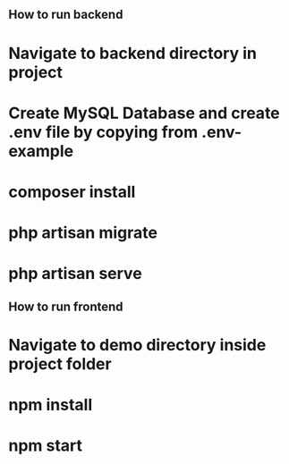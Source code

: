 ## How to run backend

# Navigate to backend directory in project

# Create MySQL Database and create .env file by copying from .env-example

# composer install 

# php artisan migrate

# php artisan serve



## How to run frontend

# Navigate to demo directory inside project folder

# npm install

# npm start









